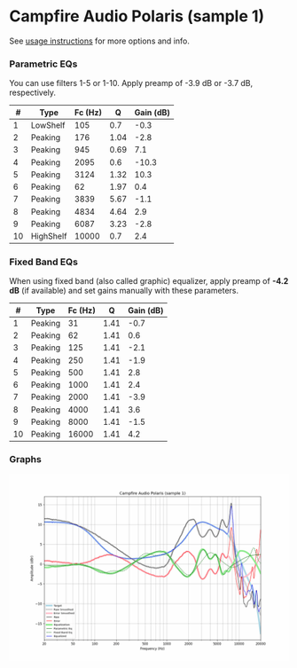 # Campfire Audio Polaris (sample 1)
See [usage instructions](https://github.com/jaakkopasanen/AutoEq#usage) for more options and info.

### Parametric EQs
You can use filters 1-5 or 1-10. Apply preamp of -3.9 dB or -3.7 dB, respectively.

|   # | Type      |   Fc (Hz) |    Q |   Gain (dB) |
|-----|-----------|-----------|------|-------------|
|   1 | LowShelf  |       105 | 0.7  |        -0.3 |
|   2 | Peaking   |       176 | 1.04 |        -2.8 |
|   3 | Peaking   |       945 | 0.69 |         7.1 |
|   4 | Peaking   |      2095 | 0.6  |       -10.3 |
|   5 | Peaking   |      3124 | 1.32 |        10.3 |
|   6 | Peaking   |        62 | 1.97 |         0.4 |
|   7 | Peaking   |      3839 | 5.67 |        -1.1 |
|   8 | Peaking   |      4834 | 4.64 |         2.9 |
|   9 | Peaking   |      6087 | 3.23 |        -2.8 |
|  10 | HighShelf |     10000 | 0.7  |         2.4 |

### Fixed Band EQs
When using fixed band (also called graphic) equalizer, apply preamp of **-4.2 dB** (if available) and set gains manually with these parameters.

|   # | Type    |   Fc (Hz) |    Q |   Gain (dB) |
|-----|---------|-----------|------|-------------|
|   1 | Peaking |        31 | 1.41 |        -0.7 |
|   2 | Peaking |        62 | 1.41 |         0.6 |
|   3 | Peaking |       125 | 1.41 |        -2.1 |
|   4 | Peaking |       250 | 1.41 |        -1.9 |
|   5 | Peaking |       500 | 1.41 |         2.8 |
|   6 | Peaking |      1000 | 1.41 |         2.4 |
|   7 | Peaking |      2000 | 1.41 |        -3.9 |
|   8 | Peaking |      4000 | 1.41 |         3.6 |
|   9 | Peaking |      8000 | 1.41 |        -1.5 |
|  10 | Peaking |     16000 | 1.41 |         4.2 |

### Graphs
![](./Campfire%20Audio%20Polaris%20(sample%201).png)
